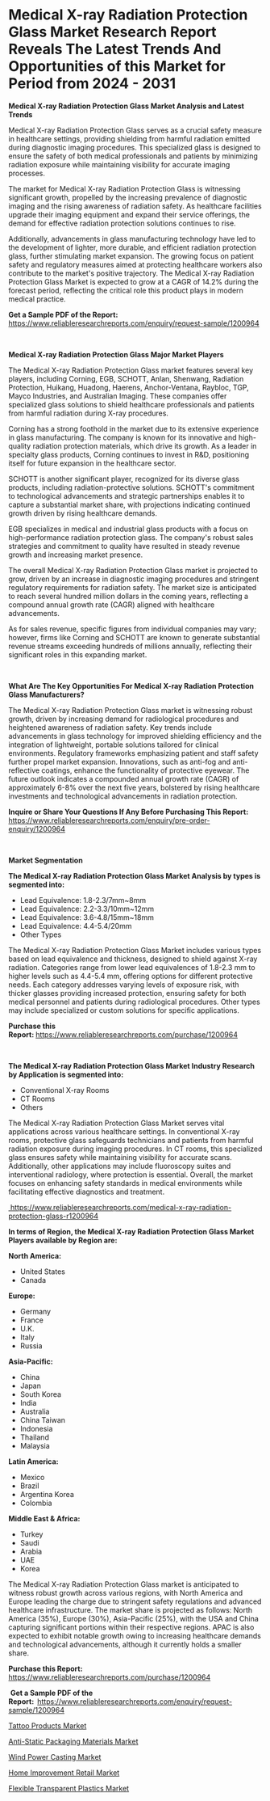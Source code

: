 <p><h1>Medical X-ray Radiation Protection Glass Market Research Report Reveals The Latest Trends And Opportunities of this Market for Period from 2024 - 2031</h1></p><p><strong>Medical X-ray Radiation Protection Glass Market Analysis and Latest Trends</strong></p>
<p><p>Medical X-ray Radiation Protection Glass serves as a crucial safety measure in healthcare settings, providing shielding from harmful radiation emitted during diagnostic imaging procedures. This specialized glass is designed to ensure the safety of both medical professionals and patients by minimizing radiation exposure while maintaining visibility for accurate imaging processes.</p><p>The market for Medical X-ray Radiation Protection Glass is witnessing significant growth, propelled by the increasing prevalence of diagnostic imaging and the rising awareness of radiation safety. As healthcare facilities upgrade their imaging equipment and expand their service offerings, the demand for effective radiation protection solutions continues to rise. </p><p>Additionally, advancements in glass manufacturing technology have led to the development of lighter, more durable, and efficient radiation protection glass, further stimulating market expansion. The growing focus on patient safety and regulatory measures aimed at protecting healthcare workers also contribute to the market's positive trajectory. The Medical X-ray Radiation Protection Glass Market is expected to grow at a CAGR of 14.2% during the forecast period, reflecting the critical role this product plays in modern medical practice.</p></p>
<p><strong>Get a Sample PDF of the Report:&nbsp;</strong> <a href="https://www.reliableresearchreports.com/enquiry/request-sample/1200964">https://www.reliableresearchreports.com/enquiry/request-sample/1200964</a></p>
<p>&nbsp;</p>
<p><strong>Medical X-ray Radiation Protection Glass Major Market Players</strong></p>
<p><p>The Medical X-ray Radiation Protection Glass market features several key players, including Corning, EGB, SCHOTT, Anlan, Shenwang, Radiation Protection, Huikang, Huadong, Haerens, Anchor-Ventana, Raybloc, TGP, Mayco Industries, and Australian Imaging. These companies offer specialized glass solutions to shield healthcare professionals and patients from harmful radiation during X-ray procedures.</p><p>Corning has a strong foothold in the market due to its extensive experience in glass manufacturing. The company is known for its innovative and high-quality radiation protection materials, which drive its growth. As a leader in specialty glass products, Corning continues to invest in R&D, positioning itself for future expansion in the healthcare sector.</p><p>SCHOTT is another significant player, recognized for its diverse glass products, including radiation-protective solutions. SCHOTT's commitment to technological advancements and strategic partnerships enables it to capture a substantial market share, with projections indicating continued growth driven by rising healthcare demands.</p><p>EGB specializes in medical and industrial glass products with a focus on high-performance radiation protection glass. The company's robust sales strategies and commitment to quality have resulted in steady revenue growth and increasing market presence.</p><p>The overall Medical X-ray Radiation Protection Glass market is projected to grow, driven by an increase in diagnostic imaging procedures and stringent regulatory requirements for radiation safety. The market size is anticipated to reach several hundred million dollars in the coming years, reflecting a compound annual growth rate (CAGR) aligned with healthcare advancements.</p><p>As for sales revenue, specific figures from individual companies may vary; however, firms like Corning and SCHOTT are known to generate substantial revenue streams exceeding hundreds of millions annually, reflecting their significant roles in this expanding market.</p></p>
<p>&nbsp;</p>
<p><strong>What Are The Key Opportunities For Medical X-ray Radiation Protection Glass Manufacturers?</strong></p>
<p><p>The Medical X-ray Radiation Protection Glass market is witnessing robust growth, driven by increasing demand for radiological procedures and heightened awareness of radiation safety. Key trends include advancements in glass technology for improved shielding efficiency and the integration of lightweight, portable solutions tailored for clinical environments. Regulatory frameworks emphasizing patient and staff safety further propel market expansion. Innovations, such as anti-fog and anti-reflective coatings, enhance the functionality of protective eyewear. The future outlook indicates a compounded annual growth rate (CAGR) of approximately 6-8% over the next five years, bolstered by rising healthcare investments and technological advancements in radiation protection.</p></p>
<p><strong>Inquire or Share Your Questions If Any Before Purchasing This Report:</strong> <a href="https://www.reliableresearchreports.com/enquiry/pre-order-enquiry/1200964">https://www.reliableresearchreports.com/enquiry/pre-order-enquiry/1200964</a></p>
<p>&nbsp;</p>
<p><strong>Market Segmentation</strong></p>
<p><strong>The Medical X-ray Radiation Protection Glass Market Analysis by types is segmented into:</strong></p>
<p><ul><li>Lead Equivalence: 1.8-2.3/7mm~8mm</li><li>Lead Equivalence: 2.2-3.3/10mm~12mm</li><li>Lead Equivalence: 3.6-4.8/15mm~18mm</li><li>Lead Equivalence: 4.4-5.4/20mm</li><li>Other Types</li></ul></p>
<p><p>The Medical X-ray Radiation Protection Glass Market includes various types based on lead equivalence and thickness, designed to shield against X-ray radiation. Categories range from lower lead equivalences of 1.8-2.3 mm to higher levels such as 4.4-5.4 mm, offering options for different protective needs. Each category addresses varying levels of exposure risk, with thicker glasses providing increased protection, ensuring safety for both medical personnel and patients during radiological procedures. Other types may include specialized or custom solutions for specific applications.</p></p>
<p><strong>Purchase this Report:&nbsp;</strong><a href="https://www.reliableresearchreports.com/purchase/1200964">https://www.reliableresearchreports.com/purchase/1200964</a></p>
<p>&nbsp;</p>
<p><strong>The Medical X-ray Radiation Protection Glass Market Industry Research by Application is segmented into:</strong></p>
<p><ul><li>Conventional X-ray Rooms</li><li>CT Rooms</li><li>Others</li></ul></p>
<p><p>The Medical X-ray Radiation Protection Glass Market serves vital applications across various healthcare settings. In conventional X-ray rooms, protective glass safeguards technicians and patients from harmful radiation exposure during imaging procedures. In CT rooms, this specialized glass ensures safety while maintaining visibility for accurate scans. Additionally, other applications may include fluoroscopy suites and interventional radiology, where protection is essential. Overall, the market focuses on enhancing safety standards in medical environments while facilitating effective diagnostics and treatment.</p></p>
<p><a href="https://www.reliableresearchreports.com/medical-x-ray-radiation-protection-glass-r1200964">&nbsp;https://www.reliableresearchreports.com/medical-x-ray-radiation-protection-glass-r1200964</a></p>
<p><strong>In terms of Region, the Medical X-ray Radiation Protection Glass Market Players available by Region are:</strong></p>
<p>
    <p> <strong> North America: </strong>
        <ul>
            <li>United States</li>
            <li>Canada</li>
        </ul>
        </p> 
    <p> <strong> Europe: </strong>
        <ul>
            <li>Germany</li>
            <li>France</li>
            <li>U.K.</li>
            <li>Italy</li>
            <li>Russia</li>
        </ul>
        </p> 
    <p> <strong> Asia-Pacific: </strong>
        <ul>
            <li>China</li>
            <li>Japan</li>
            <li>South Korea</li>
            <li>India</li>
            <li>Australia</li>
            <li>China Taiwan</li>
            <li>Indonesia</li>
            <li>Thailand</li>
            <li>Malaysia</li>
        </ul>
        </p> 
    <p> <strong> Latin America: </strong>
        <ul>
            <li>Mexico</li>
            <li>Brazil</li>
            <li>Argentina Korea</li>
            <li>Colombia</li>
        </ul>
        </p> 
    <p> <strong> Middle East & Africa: </strong>
        <ul>
            <li>Turkey</li>
            <li>Saudi</li>
            <li>Arabia</li>
            <li>UAE</li>
            <li>Korea</li>
        </ul>
    </p>
    </p>
<p><p>The Medical X-ray Radiation Protection Glass market is anticipated to witness robust growth across various regions, with North America and Europe leading the charge due to stringent safety regulations and advanced healthcare infrastructure. The market share is projected as follows: North America (35%), Europe (30%), Asia-Pacific (25%), with the USA and China capturing significant portions within their respective regions. APAC is also expected to exhibit notable growth owing to increasing healthcare demands and technological advancements, although it currently holds a smaller share.</p></p>
<p><strong>Purchase this Report: </strong><a href="https://www.reliableresearchreports.com/purchase/1200964">https://www.reliableresearchreports.com/purchase/1200964</a></p>
<p>&nbsp;<strong>Get a Sample PDF of the Report:&nbsp;&nbsp;</strong><a href="https://www.reliableresearchreports.com/enquiry/request-sample/1200964">https://www.reliableresearchreports.com/enquiry/request-sample/1200964</a></p>
<p><strong></strong></p>
<p><p><a href="https://www.linkedin.com/pulse/future-ready-strategic-insights-global-tattoo-products-market-goaae?trackingId=sNZpKbwxQBeK3rQvXONMiA%3D%3D">Tattoo Products Market</a></p><p><a href="https://github.com/FahadAhmed712/Market-Research-Report-List-1/blob/main/anti-static-packaging-materials-market.md">Anti-Static Packaging Materials Market</a></p><p><a href="https://github.com/YashRP12/Market-Research-Report-List-6/blob/main/wind-power-casting-market.md">Wind Power Casting Market</a></p><p><a href="https://www.linkedin.com/pulse/role-home-improvement-retail-market-applications-private-sspxe?trackingId=3SBLydfxRZ%2B6q%2BH5Dpl0Ng%3D%3D">Home Improvement Retail Market</a></p><p><a href="https://issuu.com/reportprime-2/docs/flexible-transparent-plastics-marke_61a755cfaae4fc">Flexible Transparent Plastics Market</a></p></p>